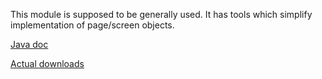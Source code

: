 This module is supposed to be generally used. It has tools which simplify implementation of page/screen objects.

[Java doc](http://arachnidium.github.io/arachnidium-java/arachnidium-app-model/apidocs/)

[Actual downloads](http://search.maven.org/#search%7Cga%7C1%7Carachnidium-app-model)
